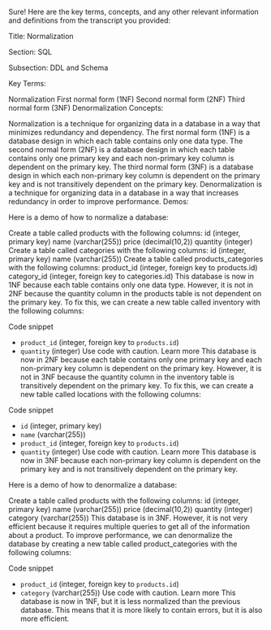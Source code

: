 Sure! Here are the key terms, concepts, and any other relevant information and definitions from the transcript you provided:

Title: Normalization

Section: SQL

Subsection: DDL and Schema

Key Terms:

Normalization
First normal form (1NF)
Second normal form (2NF)
Third normal form (3NF)
Denormalization
Concepts:

Normalization is a technique for organizing data in a database in a way that minimizes redundancy and dependency.
The first normal form (1NF) is a database design in which each table contains only one data type.
The second normal form (2NF) is a database design in which each table contains only one primary key and each non-primary key column is dependent on the primary key.
The third normal form (3NF) is a database design in which each non-primary key column is dependent on the primary key and is not transitively dependent on the primary key.
Denormalization is a technique for organizing data in a database in a way that increases redundancy in order to improve performance.
Demos:

Here is a demo of how to normalize a database:

Create a table called products with the following columns:
id (integer, primary key)
name (varchar(255))
price (decimal(10,2))
quantity (integer)
Create a table called categories with the following columns:
id (integer, primary key)
name (varchar(255))
Create a table called products_categories with the following columns:
product_id (integer, foreign key to products.id)
category_id (integer, foreign key to categories.id)
This database is now in 1NF because each table contains only one data type. However, it is not in 2NF because the quantity column in the products table is not dependent on the primary key. To fix this, we can create a new table called inventory with the following columns:

Code snippet
* `product_id` (integer, foreign key to `products.id`)
* `quantity` (integer)
Use code with caution. Learn more
This database is now in 2NF because each table contains only one primary key and each non-primary key column is dependent on the primary key. However, it is not in 3NF because the quantity column in the inventory table is transitively dependent on the primary key. To fix this, we can create a new table called locations with the following columns:

Code snippet
* `id` (integer, primary key)
* `name` (varchar(255))
* `product_id` (integer, foreign key to `products.id`)
* `quantity` (integer)
Use code with caution. Learn more
This database is now in 3NF because each non-primary key column is dependent on the primary key and is not transitively dependent on the primary key.

Here is a demo of how to denormalize a database:

Create a table called products with the following columns:
id (integer, primary key)
name (varchar(255))
price (decimal(10,2))
quantity (integer)
category (varchar(255))
This database is in 3NF. However, it is not very efficient because it requires multiple queries to get all of the information about a product. To improve performance, we can denormalize the database by creating a new table called product_categories with the following columns:

Code snippet
* `product_id` (integer, foreign key to `products.id`)
* `category` (varchar(255))
Use code with caution. Learn more
This database is now in 1NF, but it is less normalized than the previous database. This means that it is more likely to contain errors, but it is also more efficient.

